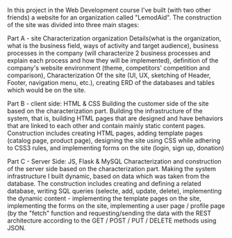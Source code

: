  
In this project in the Web Development course I've built (with two other friends) a website for an organization called "LemodAid". The construction of the site was divided into three main stages:

Part A - site Characterization 
organization Details(what is the organization, what is the business field, ways of activity and target audience), business processes in the company (will characterize 2 business processes and explain each process and how they will be implemented), definition of the company's website environment (theme, competitors' competition and comparison), Characterization Of the site (UI, UX, sketching of Header, Footer, navigation menu, etc.), creating ERD of the databases and tables which would be on the site.

Part B - client side: HTML & CSS 
Building the customer side of the site based on the characterization part. Building the infrastructure of the system, that is, building HTML pages that are designed and have behaviors that are linked to each other and contain mainly static content pages. Construction includes creating HTML pages, adding template pages (catalog page, product page), designing the site using CSS while adhering to CSS3 rules, and implementing forms on the site (login, sign up, donation)

Part C - Server Side: JS, Flask & MySQL 
Characterization and construction of the server side based on the characterization part. Making the system infrastructure I built dynamic, based on data which was taken from the database. The construction includes creating and defining a related database, writing SQL queries (selecte, add, update, delete), implementing the dynamic content - implementing the template pages on the site, implementing the forms on the site, implementing a user page / profile page (by the "fetch" function and requesting/sending the data with the REST architecture according to the GET / POST / PUT / DELETE methods using JSON.
 
